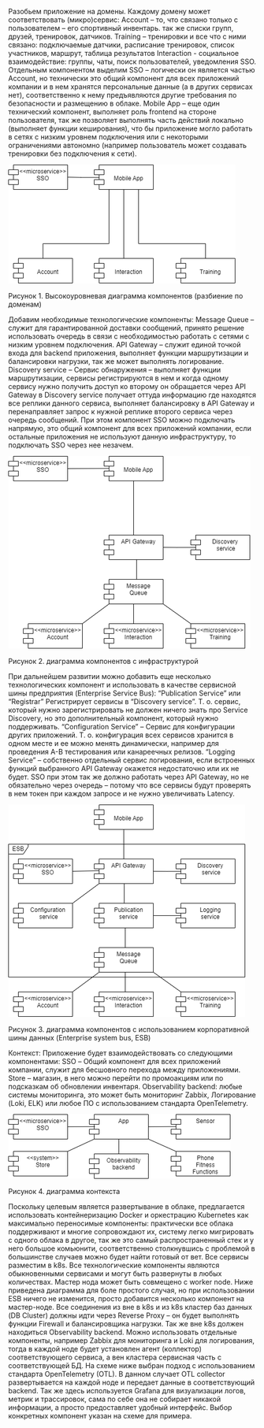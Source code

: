 Разобьем приложение на домены. Каждому домену может соответствовать (микро)сервис:
Account – то, что связано только с пользователем – его спортивный инвентарь. так же списки групп, друзей, тренировок, датчиков.
Training – тренировки и все что с ними связано: подключаемые датчики, расписание тренировок, список участников, маршрут, таблица результатов
Interaction - социальное взаимодействие: группы, чаты, поиск пользователей, уведомления
SSO. Отдельным компонентом выделим SSO – логически он является частью Account, но технически это общий компонент для всех приложений компании и в нем хранятся персональные данные (а в других сервисах нет), соответственно к нему предъявляются другие требования по безопасности и размещению в облаке.
Mobile App – еще один технический компонент, выполняет роль frontend на стороне пользователя, так же позволяет выполнять часть действий локально (выполняет функции кеширования), что бы приложение могло работать в сетях с низким уровнем подключения или с некоторыми ограничениями автономно (например пользователь может создавать тренировки без подключения к сети).

![](Компоненты_Высокоуровневая_диаграмма.png)

Рисунок 1. Высокоуровневая диаграмма компонентов (разбиение по доменам)

Добавим необходимые технологические компоненты:
Message Queue – служит для гарантированной доставки сообщений, принято решение использовать очередь в связи с необходимостью работать с сетями с низким уровнем подключения.
API Gateway – служит единой точкой входа для backend приложения, выполняет функции маршрутизации и балансировки нагрузки, так же может выполнять логирование.
Discovery service – Сервис обнаружения – выполняет функции маршрутизации, сервисы регистрируются в нем и когда одному сервису нужно получить доступ ко второму он обращается через API Gateway в Discovery service получает оттуда информацию где находятся все реплики данного сервиса, выполняет балансировку в API Gateway и перенаправляет запрос к нужной реплике второго сервиса через очередь сообщений.
При этом компонент SSO можно подключать напрямую, это общий компонент для всех приложений компании, если остальные приложения не используют данную инфраструктуру, то подключать SSO через нее незачем.

![](Компоненты_с_минимальной_инфраструктурой.png)

Рисунок 2.  диаграмма компонентов с инфраструктурой

При дальнейшем развитии можно добавить еще несколько технологических компонент и использовать в качестве сервисной шины предприятия (Enterprise Service Bus):
“Publication Service” или “Registrar”   Регистрирует сервисы в “Discovery service”. Т. о. сервис, который нужно зарегистрировать не должен ничего знать про Service Discovery, но это дополнительный компонент, который нужно поддерживать.
“Configuration Service” – Сервис для конфигурации других приложений. Т. о. конфигурация всех сервисов хранится в одном месте и ее можно менять динамически, например для проведения A-B тестирования или канареечных релизов.
“Logging Service” – собственно отдельный сервис логирования, если встроенных функций выбранного API Gateway окажется недостаточно или их не будет.
SSO при этом так же должно работать через API Gateway, но не обязательно через очередь – потому что все сервисы будут проверять в нем токен при каждом запросе и не нужно увеличивать Latency.

![](Компоненты_с_шиной.png)

Рисунок 3.  диаграмма компонентов с использованием корпоративной шины данных (Enterprise system bus, ESB)

Контекст: Приложение будет взаимодействовать со следующими компонентами:
SSO – Общий компонент для всех приложений компании, служит для бесшовного перехода между приложениями.
Store – магазин, в него можно перейти по промоакциям или по подсказкам об обновлении инвентаря.
Observability backend: любые системы мониторинга, это может быть мониторинг Zabbix, Логирование (Loki, ELK) или любое ПО с использованием стандарта OpenTelemetry.

![](Контекст.png)

Рисунок 4.  диаграмма контекста

Поскольку целевым является развертывание в облаке, предлагается использовать контейнеризацию Docker и оркестрацию Kubernetes как максимально переносимые компоненты: практически все облака поддерживают и многие сопровождают их, систему легко мигрировать с одного облака в другое, так же это самый распространенный стек и у него большое комьюнити, соответственно столкнувшись с проблемой в большинстве случаев можно будет найти готовый от вет.
Все сервисы разместим в k8s. Все технологические компоненты являются обыкновенными сервисами и могут быть развернуты в любых количествах. Мастер нода может быть совмещено с worker node. Ниже приведена диаграмма для боле простого случая, но при использовании ESB ничего не изменится, просто добавится несколько компонент на мастер-ноде. Все соединения из вне в k8s и из k8s кластер баз данных (DB Cluster) должны идти через Reverse Proxy – он будет выполнять функции Firewall и балансировщика нагрузки. Так же вне k8s должен находиться Observability backend. Можно использовать отдельные компоненты, например Zabbix для мониторинга и Loki для логирования, тогда в каждой ноде будет установлен агент (коллектор) соответствующего сервиса, а вен кластера сервисная часть с соответствующей БД. На схеме ниже выбран подход с использованием стандарта OpenTelemetry (OTL). В данном случает OTL collector развертывается на каждой ноде и передает данные в соответствующий backend. Так же здесь используется Grafana для визуализации логов, метрик и трассировок, сама по себе она не собирает никакой информации, а просто предоставляет удобный интерфейс. Выбор конкретных компонент указан на схеме для примера.
 
